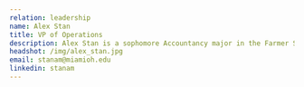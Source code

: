 ```yaml
---
relation: leadership
name: Alex Stan
title: VP of Operations
description: Alex Stan is a sophomore Accountancy major in the Farmer School of Business. Alex is very passionate about blockchain technology and is eager to see how it will be applied in the world of business. He was part of setting up MUBC’s first ever Blockathon this past semester and is excited to carry that momentum into the spring semester for the annual Blockchain Conference. As VP of Professional Development he will be responsible for creating successful club events as well as connecting club members to various industry related companies that are looking for like minded students to extend internships and job offers too. Alex is looking to create more buzz around MUBC events in hopes of attracting more Miami University students as well as company sponsorships.
headshot: /img/alex_stan.jpg
email: stanam@miamioh.edu
linkedin: stanam
---
```

